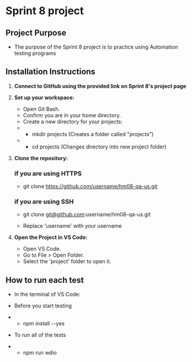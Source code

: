 # Sprint 8 project

## Project Purpose 
* The purpose of the Sprint 8 project is to practice using Automation testing programs

## Installation Instructions

1. **Connect to GitHub using the provided link on Sprint 8's project page**

2. **Set up your workspace:**
    - Open Git Bash.
    - Confirm you are in your home directory.
    - Create a new directory for your projects: 
    - - mkdir projects (Creates a folder called "projects")
    - - cd projects (Changes directory into new project folder)

3. **Clone the repository:**
     ### if you are using HTTPS
     - git clone https://github.com/username/hm08-qa-us.git
 
    ### if you are using SSH
    - git clone git@github.com:username/hm08-qa-us.git

    - Replace 'username' with your username

4. **Open the Project in VS Code:**
    - Open VS Code.
    - Go to File > Open Folder.
    - Select the 'project' folder to open it. 


## How to run each test 
- In the terminal of VS Code:

- Before you start testing 
- - npm install --yes

- To run all of the tests
- - npm run wdio

